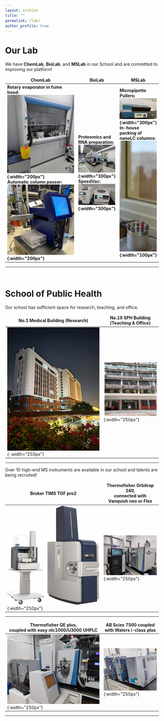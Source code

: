 ```yaml
---
layout: archive
title: ""
permalink: /lab/
author_profile: true
---
```


# __Our Lab__
We have <b>ChemLab</b>, <b>BioLab</b>, and <b>MSLab</b> in our School and are committed to improving our platform!<br>

|ChemLab |BioLab|MSLab|
---|---|---
<b>Rotary evaporator in fume hood:<br> ![旋蒸仪](/images/旋蒸仪.jpg){:width="200px"} <br>Automatic column passer:<br> ![过柱机](/images/过柱机2.jpg){:width="200px"}| <b>Proteomics and RNA preparation:<br> ![生物实验室](/images/biolab.jpg){:width="300px"} <br> SpeedVac:<br>![真空浓缩仪](/images/真空浓缩仪.jpg){:width="300px"}|<b>Micropipette Pullers:<br> ![拉针仪](/images/拉针仪.jpg){:width="300px"}<br> In-house packing of nanoLC columns:<br>![填柱仪](/images/填柱仪.jpg){:width="100px"}  

---

<br>


# __School of Public Health__
Our school has sufficient space for research, teaching, and office.<br>
<style>
table {
    border-collapse: collapse;
    border:none;
}
td, th {
    border: none;
}
table th:first-of-type {
    width: 8cm;
}
table th:first-of-type(2) {
    width: 8cm;
}
</style>
    
No.3 Medical Building (Research)|No.19 SPH Building (Teaching & Office)
---|---
![学院科研楼](/images/科研楼.jpg){: width="250px"}|![学院办公楼](/images/办公楼.jpg){:width="250px"}   

---

Over 10 high-end MS instruments are available in our school and talents are being recruited!<br>
<style>
table {
    border-collapse: collapse;
    border:none;
}
td, th {
    border: none;
}
table th:first-of-type {
    width: 8cm;
}
table th:first-of-type(2) {
    width: 8cm;
}
table th:first-of-type(3) {
    width: 8cm;
}
</style>

|Bruker TIMS TOF pro2|Thermofisher Orbitrap 240, <br>connected with Vanquish neo or Flex |
|---|---|
|![质谱仪器3](/images/timsTOF.jpg){:width="250px"}|![质谱仪器1](/images/240.jpg){:width="250px"} |
---

|Thermofisher QE plus,<br>coupled with easy nlc1000/U3000 UHPLC|AB Sciex 7500 coupled with Waters i-class plus |
|---|---|
|![质谱仪器2](/images/QE.jpg){:width="250px"} | ![质谱仪器4](/images/AB.jpg){:width="250px"} |
---

